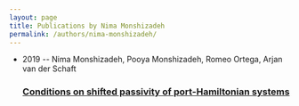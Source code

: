 ```yaml
---
layout: page
title: Publications by Nima Monshizadeh
permalink: /authors/nima-monshizadeh/
---
```


<ul class="post-list">
<li><span class='post-meta'>2019 -- Nima Monshizadeh, Pooya Monshizadeh, Romeo Ortega, Arjan van der Schaft</span><h3><a class='post-link' href='../../conditions-on-shifted-passivity-of-port-hamiltonian-systems'>Conditions on shifted passivity of port-Hamiltonian systems</a></h3></li>

</ul>
